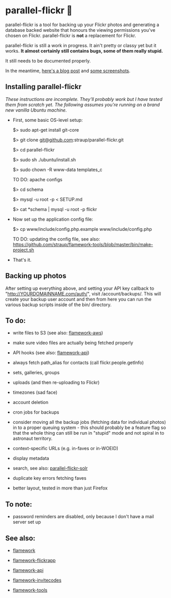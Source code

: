 parallel-flickr 🐼
==
  
parallel-flickr is a tool for backing up your Flickr photos and generating a database backed website that honours the viewing permissions you've chosen on Flickr. parallel-flickr is **not** a replacement for Flickr.

parallel-flickr is still a work in progress. It ain't pretty or classy yet but it works. **It almost certainly still contains bugs, some of them really stupid.**

It still needs to be documented properly.

In the meantime, [here's a blog post](http://www.aaronland.info/weblog/2011/10/14/pixelspace/#parallel-flickr) and [some screenshots](http://www.flickr.com/photos/straup/tags/parallelflickr/).

Installing parallel-flickr
--

_These instructions are incomplete. They'll probably work but I have tested them from scratch yet. The following assumes you're running on a brand new vanilla Ubuntu machine._

* First, some basic OS-level setup:

	$> sudo apt-get install git-core

	$> git clone git@github.com:straup/parallel-flickr.git

	$> cd parallel-flickr

	$> sudo sh ./ubuntu/install.sh

	$> sudo chown -R www-data templates_c

	TO DO: apache configs

    $> cd schema

    $> mysql -u root -p < SETUP.md

    $> cat *schema | mysql -u root -p flickr

* Now set up the application config file:

	$> cp www/include/config.php.example www/include/config.php

	TO DO: updating the config file, see also: https://github.com/straup/flamework-tools/blob/master/bin/make-project.sh 

* That's it.

Backing up photos
--
After setting up everything above, and setting your API key callback to "http://YOURDOMAINNAME.com/auth/", visit /account/backups/. This will
create your backup user account and then from here you can run the various backup scripts inside of the bin/ directory. 

To do:
--

* write files to S3 (see also: [flamework-aws](https://github.com/straup/flamework-aws))

* make sure video files are actually being fetched properly

* API hooks (see also: [flamework-api](https://github.com/straup/flamework-api))

* always fetch path_alias for contacts (call flickr.people.getInfo)

* sets, galleries, groups

* uploads (and then re-uploading to Flickr)

* timezones (sad face)

* account deletion

* cron jobs for backups

* consider moving all the backup jobs (fetching data for individual photos) in to a proper queuing system - this should probably be a feature flag so that the whole thing can still be run in "stupid" mode and not spiral in to astronaut territory.

* context-specific URLs (e.g. in-faves or in-WOEID)

* display metadata

* search, see also: [parallel-flickr-solr](https://github.com/straup/parallel-flickr-solr)

* duplicate key errors fetching faves

* better layout, tested in more than just Firefox

To note:
--

* password reminders are disabled, only because I don't have a mail server set up

See also:
--

* [flamework](https://github.com/straup/flamework)

* [flamework-flickrapp](https://github.com/straup/flamework-flickrapp)

* [flamework-api](https://github.com/straup/flamework-api)

* [flamework-invitecodes](https://github.com/straup/flamework-invitecodes)

* [flamework-tools](https://github.com/straup/flamework-tools)
